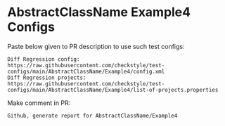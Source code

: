 # AbstractClassName Example4 Configs
Paste below given to PR description to use such test configs:
```
Diff Regression config: https://raw.githubusercontent.com/checkstyle/test-configs/main/AbstractClassName/Example4/config.xml
Diff Regression projects: https://raw.githubusercontent.com/checkstyle/test-configs/main/AbstractClassName/Example4/list-of-projects.properties
```
Make comment in PR:
```
Github, generate report for AbstractClassName/Example4
```
